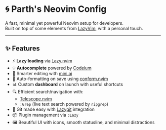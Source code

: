 # 🌀 Parth's Neovim Config

A fast, minimal yet powerful Neovim setup for developers.  
Built on top of some elements from [LazyVim](https://github.com/LazyVim/LazyVim), with a personal touch.

---

## ✨ Features

- ⚡ **Lazy loading** via [Lazy.nvim](https://github.com/folke/lazy.nvim)
- 💡 **Autocomplete** powered by [Codeium](https://codeium.com/)
- 🤖 Smarter editing with [mini.ai](https://github.com/echasnovski/mini.ai)
- 🧹 Auto-formatting on save using [conform.nvim](https://github.com/stevearc/conform.nvim)
- 📊 Custom **dashboard** on launch with useful shortcuts
- 🔍 Efficient search/navigation with:
  - [Telescope.nvim](https://github.com/nvim-telescope/telescope.nvim)
  - `:Grep` (live text search powered by `ripgrep`)
- 🧩 Git made easy with [Lazygit](https://github.com/jesseduffield/lazygit) integration
- 📦 Plugin management via `:Lazy`
- 🖼️ Beautiful UI with icons, smooth statusline, and minimal distractions
